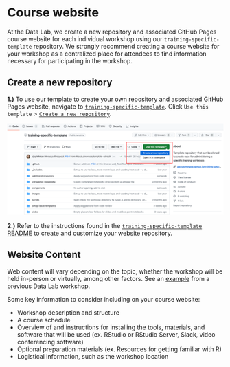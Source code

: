 # Course website

At the Data Lab, we create a new repository and associated GitHub Pages course website for each individual workshop using our `training-specific-template` repository.
We strongly recommend creating a course website for your workshop as a centralized place for attendees to find information necessary for participating in the workshop. 

## Create a new repository

**1.)** To use our template to create your own repository and associated GitHub Pages website, navigate to [`training-specific-template`](https://github.com/AlexsLemonade/training-specific-template). Click `Use this template` > [`Create a new repository`](https://docs.github.com/en/repositories/creating-and-managing-repositories/creating-a-repository-from-a-template#creating-a-repository-from-a-template). 

<img src="screenshots/training-specific-new-template.png" width=800>

**2.)** Refer to the instructions found in the [`training-specific-template` README](https://github.com/AlexsLemonade/training-specific-template#readme) to create and customize your website repository.

## Website Content 

Web content will vary depending on the topic, whether the workshop will be held in-person or virtually, among other factors. 
See an [example](https://alexslemonade.github.io/2023-june-training/) from a previous Data Lab workshop.

Some key information to consider including on your course website:

* Workshop description and structure
* A course schedule
* Overview of and instructions for installing the tools, materials, and software that will be used (ex. RStudio or RStudio Server, Slack, video conferencing software) 
* Optional preparation materials (ex. Resources for getting familiar with R)
* Logistical information, such as the workshop location 
